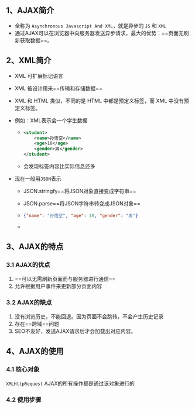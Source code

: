 ## 1、AJAX简介

- 全称为 `Asynchronous Javascript And XML`，就是异步的 `JS` 和 `XML`
- 通过AJAX可以在浏览器中向服务器发送异步请求，最大的优势：==页面无刷新获取数据==。

## 2、XML简介

- XML 可扩展标记语言

- XML 被设计用来==传输和存储数据==

- XML 和 HTML 类似，不同的是 HTML 中都是预定义标签，而 XML 中没有预定义标签。

- 例如：XML表示会一个学生数据

  - ``` xml
    <student>
    	<name>孙悟空</name>
        <age>18</age>
        <gender>男</gender>
    </student>
    ```

  - 会发现标签内容比实际信息还多

- 现在一般用`JSON`表示

  - JSON.stringfy==将JSON对象直接变成字符串==

  - JSON.parse==将JSON字符串转变成JSON对象==

  - ``` json
    {"name": "孙悟空", "age": 18, "gender": "男"}
    ```

  - 

## 3、AJAX的特点

### 3.1 AJAX的优点

1. ==可以无需刷新页面而与服务器进行通信==
2. 允许根据用户事件来更新部分页面内容

### 3.2 AJAX的缺点

1. 没有浏览历史，不能回退。因为页面不会跳转，不会产生历史记录
2. 存在==跨域==问题
3. SEO不友好，发送AJAX请求后才会加载出对应内容。

## 4、AJAX的使用

### 4.1 核心对象

`XMLHttpRequest` AJAX的所有操作都是通过该对象进行的

### 4.2 使用步骤
